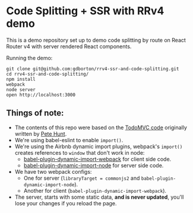# Code Splitting + SSR with RRv4 demo

This is a demo repository set up to demo code splitting by route on React Router v4 with server rendered React components.

Running the demo:

```
git clone git@github.com:gdborton/rrv4-ssr-and-code-splitting.git
cd rrv4-ssr-and-code-splitting/
npm install
webpack
node server
open http://localhost:3000
```

## Things of note:
 - The contents of this repo were based on the [TodoMVC code](https://github.com/tastejs/todomvc/tree/master/examples/react) originally written by [Pete Hunt](https://github.com/petehunt).
 - We're using babel-eslint to enable `import()`.
 - We're using the Airbnb dynamic import plugins, webpack's `import()` creates references to `window` that don't work in node:
   - [babel-plugin-dynamic-import-webpack](https://github.com/airbnb/babel-plugin-dynamic-import-webpack) for client side code.
   - [babel-plugin-dynamic-import-node](https://github.com/airbnb/babel-plugin-dynamic-import-node) for server side code.
 - We have two webpack configs:
   - One for server (`libraryTarget = commonjs2` and `babel-plugin-dynamic-import-node`).
   - Another for client (`babel-plugin-dynamic-import-webpack`).
 - The server, starts with some static data, **and is never updated**, you'll lose your changes if you reload the page.
